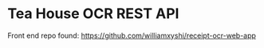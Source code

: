 
# Tea House OCR REST API
Front end repo found: https://github.com/williamxyshi/receipt-ocr-web-app

